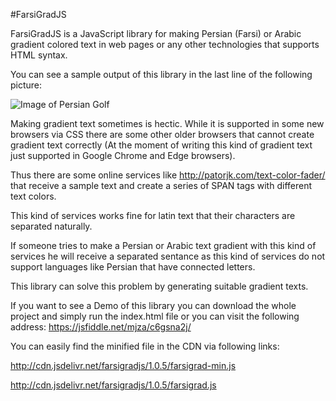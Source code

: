 #FarsiGradJS




FarsiGradJS is a JavaScript library for making Persian (Farsi) or Arabic gradient colored text in web pages or any other technologies that supports HTML syntax. 

You can see a sample output of this library in the last line of the following picture:


![Image of Persian Golf](https://raw.githubusercontent.com/mjza/FarsiGradJS/master/SampleOutput.PNG)


Making gradient text sometimes is hectic. While it is supported in some new browsers via CSS there are some other older browsers that cannot create gradient text correctly (At the moment of writing this kind of gradient text just supported in Google Chrome and Edge browsers).

Thus there are some online services like http://patorjk.com/text-color-fader/ that receive a sample text and create a series of SPAN tags with different text colors.

This kind of services works fine for latin text that their characters are separated naturally. 

If someone tries to make a Persian or Arabic text gradient with this kind of services he will receive a separated sentance as this kind of services do not support languages like Persian that have connected letters. 

This library can solve this problem by generating suitable gradient texts.

If you want to see a Demo of this library you can download the whole project and simply run the index.html file or you can visit the following address: https://jsfiddle.net/mjza/c6gsna2j/

You can easily find the minified file in the CDN via following links:

http://cdn.jsdelivr.net/farsigradjs/1.0.5/farsigrad-min.js

http://cdn.jsdelivr.net/farsigradjs/1.0.5/farsigrad.js
